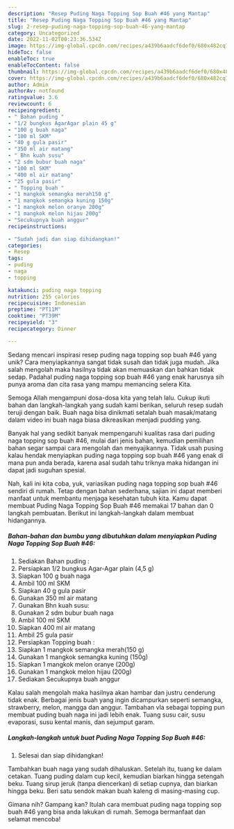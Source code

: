 ```yaml
---
description: "Resep Puding Naga Topping Sop Buah #46 yang Mantap"
title: "Resep Puding Naga Topping Sop Buah #46 yang Mantap"
slug: 2-resep-puding-naga-topping-sop-buah-46-yang-mantap
category: Uncategorized
date: 2022-11-02T00:23:36.534Z
image: https://img-global.cpcdn.com/recipes/a439b6aadcf6def0/680x482cq70/puding-naga-topping-sop-buah-46-foto-resep-utama.jpg
hideToc: false
enableToc: true
enableTocContent: false
thumbnail: https://img-global.cpcdn.com/recipes/a439b6aadcf6def0/680x482cq70/puding-naga-topping-sop-buah-46-foto-resep-utama.jpg
cover: https://img-global.cpcdn.com/recipes/a439b6aadcf6def0/680x482cq70/puding-naga-topping-sop-buah-46-foto-resep-utama.jpg
author: Admin
authorAv: notfound
ratingvalue: 3.6
reviewcount: 6
recipeingredient:
- " Bahan puding "
- "1/2 bungkus AgarAgar plain 45 g"
- "100 g buah naga"
- "100 ml SKM"
- "40 g gula pasir"
- "350 ml air matang"
- " Bhn kuah susu"
- "2 sdm bubur buah naga"
- "100 ml SKM"
- "400 ml air matang"
- "25 gula pasir"
- " Topping buah "
- "1 mangkok semangka merah150 g"
- "1 mangkok semangka kuning 150g"
- "1 mangkok melon oranye 200g"
- "1 mangkok melon hijau 200g"
- "Secukupnya buah anggur"
recipeinstructions:

- "Sudah jadi dan siap dihidangkan!"
categories:
- Resep
tags:
- puding
- naga
- topping

katakunci: puding naga topping 
nutrition: 255 calories
recipecuisine: Indonesian
preptime: "PT11M"
cooktime: "PT39M"
recipeyield: "3"
recipecategory: Dinner

---
```





Sedang mencari inspirasi resep puding naga topping sop buah #46 yang unik? Cara menyiapkannya sangat tidak susah dan tidak juga mudah. Jika salah mengolah maka hasilnya tidak akan memuaskan dan bahkan tidak sedap. Padahal puding naga topping sop buah #46 yang enak harusnya sih punya aroma dan cita rasa yang mampu memancing selera Kita.





Semoga Allah mengampuni dosa-dosa kita yang telah lalu. Cukup ikuti bahan dan langkah-langkah yang sudah kami berikan, seluruh resep sudah teruji dengan baik. Buah naga bisa dinikmati setalah buah masak/matang dalam video ini buah naga biasa dikreasikan menjadi pudding yang.

Banyak hal yang sedikit banyak mempengaruhi kualitas rasa dari puding naga topping sop buah #46, mulai dari jenis bahan, kemudian pemilihan bahan segar sampai cara mengolah dan menyajikannya. Tidak usah pusing kalau hendak menyiapkan puding naga topping sop buah #46 yang enak di mana pun anda berada, karena asal sudah tahu triknya maka hidangan ini dapat jadi suguhan spesial.






Nah, kali ini kita coba, yuk, variasikan puding naga topping sop buah #46 sendiri di rumah. Tetap dengan bahan sederhana, sajian ini dapat memberi manfaat untuk membantu menjaga kesehatan tubuh kita. Kamu dapat membuat Puding Naga Topping Sop Buah #46 memakai 17 bahan dan 0 langkah pembuatan. Berikut ini langkah-langkah dalam membuat hidangannya.

<!--inarticleads1-->

##### Bahan-bahan dan bumbu yang dibutuhkan dalam menyiapkan Puding Naga Topping Sop Buah #46:

1. Sediakan  Bahan puding :
1. Persiapkan 1/2 bungkus Agar-Agar plain (4,5 g)
1. Siapkan 100 g buah naga
1. Ambil 100 ml SKM
1. Siapkan 40 g gula pasir
1. Gunakan 350 ml air matang
1. Gunakan  Bhn kuah susu:
1. Gunakan 2 sdm bubur buah naga
1. Ambil 100 ml SKM
1. Siapkan 400 ml air matang
1. Ambil 25 gula pasir
1. Persiapkan  Topping buah :
1. Siapkan 1 mangkok semangka merah(150 g)
1. Gunakan 1 mangkok semangka kuning (150g)
1. Siapkan 1 mangkok melon oranye (200g)
1. Gunakan 1 mangkok melon hijau (200g)
1. Sediakan Secukupnya buah anggur


Kalau salah mengolah maka hasilnya akan hambar dan justru cenderung tidak enak. Berbagai jenis buah yang ingin dicampurkan seperti semangka, strawberry, melon, mangga dan anggur. Tambahan vla sebagai topping pun membuat puding buah naga ini jadi lebih enak. Tuang susu cair, susu evaporasi, susu kental manis, dan sejumput garam. 

<!--inarticleads2-->

##### Langkah-langkah untuk buat Puding Naga Topping Sop Buah #46:


1. Selesai dan siap dihidangkan!

Tambahkan buah naga yang sudah dihaluskan. Setelah itu, tuang ke dalam cetakan. Tuang puding dalam cup kecil, kemudian biarkan hingga setengah beku. Tuang sirup jeruk (tanpa diencerkan) di setiap cupnya, dan biarkan hingga beku. Beri satu sendok makan buah kaleng di masing-masing cup. 

Gimana nih? Gampang kan? Itulah cara membuat puding naga topping sop buah #46 yang bisa anda lakukan di rumah. Semoga bermanfaat dan selamat mencoba!
